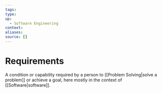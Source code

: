 ```yaml
---
tags:
type:
up:
  - Software Engineering
context:
aliases:
source: []
---
```


# Requirements

A condition or capability required by a person to [[Problem Solving|solve a problem]] or achieve a goal, here mostly in the context of [[Software|software]].
